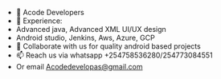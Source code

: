 - 👋 Acode Developers 
- 🌱 Experience:
-  Advanced java, Advanced XML UI/UX design
-  Android studio, Jenkins, Aws, Azure, GCP
- 💞️ Collaborate with us for quality android based projects
- 📫 Reach us via whatsapp +254758536280/254773084551 
- Or email  Acodedevelopas@gmail.com

<!---
micro-byte/micro-byte is a ✨ special ✨ repository because its `README.md` (this file) appears on your GitHub profile.
You can click the Preview link to take a look at your changes.
--->
